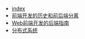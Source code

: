 - [index](fullStack/index.md)
- [前端开发的历史和前后端分离](fullStack/fe-history.md)
- [Web前端开发的后端指南](fullStack/guide-to-the-backend.md)
- [分布式系统](fullStack/Distributed-Systems.md)


<!--
[前端部署演化史](https://mp.weixin.qq.com/s?__biz=MzI1NDU3NzM5Mg==&mid=2247484073&idx=1&sn=8df6770b3a0431e6ebc4f662fe71f209)
 -->